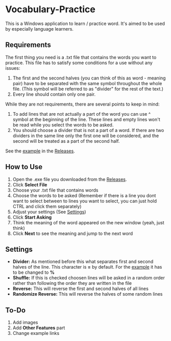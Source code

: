 # Vocabulary-Practice
This is a Windows application to learn / practice word. It's aimed to be used by especially language learners.

## Requirements
The first thing you need is a .txt file that contains the words you want to practice. This file has to satisfy some conditions for a use without any issues:
1) The first and the second halves (you can think of this as word - meaning pair) have to be separated with the same symbol throughout the whole file. (This symbol will be referred to as "divider" for the rest of the text.)
2) Every line should contain only one pair.

While they are not requirements, there are several points to keep in mind:
1) To add lines that are not actually a part of the word you can use ^ symbol at the beginning of the line. These lines and empty lines won't be read while you select the words to be asked.
2) You should choose a divider that is not a part of a word. If there are two dividers in the same line only the first one will be considered, and the second will be treated as a part of the second half.

See the [example](https://github.com/C-EkoEko/Vocabulary-Practice/releases/download/0.1.0/Example_German-Turkish_UTF16_BE.txt) in the [Releases](https://github.com/C-EkoEko/Vocabulary-Practice/releases).

## How to Use
1) Open the .exe file you downloaded from the [Releases](https://github.com/C-EkoEko/Vocabulary-Practice/releases).
2) Click **Select File**
3) Choose your .txt file that contains words
4) Choose the words to be asked (Remember if there is a line you dont want to select between to lines you want to select, you can just hold CTRL and click them separately)
5) Adjust your settings (See [Settings](https://github.com/C-EkoEko/Vocabulary-Practice#settings))
6) Click **Start Asking**
7) Think the meaning of the word appeared on the new window (yeah, just think)
8) Click **Next** to see the meaning and jump to the next word

## Settings
* **Divider:** As mentioned before this what separates first and second halves of the line. This character is **=** by default. For the [example](https://github.com/C-EkoEko/Vocabulary-Practice/releases/download/0.1.0/Example_German-Turkish_UTF16_BE.txt) it has to be changed to **%**
* **Shuffle:** If this is checked choosen lines will be asked in a random order rather than following the order they are written in the file
* **Reverse:** This will reverse the first and second halves of all lines
* **Randomize Reverse:** This will reverse the halves of some random lines

## To-Do
1) Add images
2) Add **Other Features** part
3) Change example links
